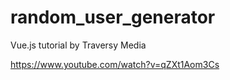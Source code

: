 # random_user_generator
Vue.js tutorial by Traversy Media

https://www.youtube.com/watch?v=qZXt1Aom3Cs
